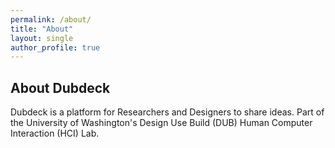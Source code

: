 ```yaml
---
permalink: /about/
title: "About"
layout: single
author_profile: true
---
```

## About Dubdeck
<p>Dubdeck is a platform for Researchers and Designers to share ideas.
Part of the University of Washington's Design Use Build (DUB) Human Computer
Interaction (HCI) Lab. </p>
